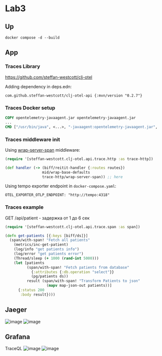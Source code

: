 # Lab3

## Up
```
docker compose -d --build
```
## App 

### Traces Library
https://github.com/steffan-westcott/clj-otel

Adding dependency in deps.edn:
```
com.github.steffan-westcott/clj-otel-api {:mvn/version "0.2.7"}
```

### Traces Docker setup
```Dockerfile
COPY opentelemetry-javaagent.jar opentelemetry-javaagent.jar
...
CMD ["/usr/bin/java", <...>, "-javaagent:opentelemetry-javaagent.jar", "-Dotel.resource.attributes=service.name=counter-service", "-Dotel.metrics.exporter=none", "-Dotel.logs.exporter=none", "-jar", "app.jar"]
```
### Traces middleware init

Using [wrap-server-span](https://cljdoc.org/d/com.github.steffan-westcott/clj-otel-api/0.2.7/api/steffan-westcott.clj-otel.api.trace.http?q=wrap-server-span#wrap-server-span) middleware: 

```clojure
(require '[steffan-westcott.clj-otel.api.trace.http :as trace-http])

(def handler (-> (biff/reitit-handler {:routes routes})
                 mid/wrap-base-defaults
                 trace-http/wrap-server-span)) ;; here
```

Using tempo exporter endpoint in `docker-compose.yaml`:
```
OTEL_EXPORTER_OTLP_ENDPOINT: "http://tempo:4318"
```

### Traces example

GET /api/patient - задержка от 1 до 6 сек
```clojure
(require '[steffan-westcott.clj-otel.api.trace.span :as span])

(defn get-patients [{:keys [biff/ds]}]
  (span/with-span! "Fetch all patients"
    (metrics/inc-get-patient)
    (log/info "get patients info")
    (log/error "get patients error")
    (Thread/sleep (+ 1000 (rand-int 5000)))
    (let [patients
          (span/with-span! "Fetch patients from database"
            {:attributes {:db.operation "select"}}
            (pg/patients ds))
          result (span/with-span! "Transform Patients to json"
                   (mapv map-json-out patients))]
      {:status 200
       :body result})))
```

## Jaeger
![image](https://github.com/user-attachments/assets/23f47f3a-646c-4fef-a907-e2a9110b797e)
![image](https://github.com/user-attachments/assets/2d10db01-5fc4-467d-85f2-4f314bc4c58e)


## Grafana
TraceQL
![image](https://github.com/user-attachments/assets/997f1a8b-42a2-4cc6-80b7-942d8ee5a951)
![image](https://github.com/user-attachments/assets/b76afafb-e1da-4caa-86ec-048dd5d48335)

